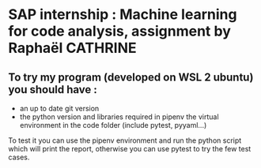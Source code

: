 # SAP internship : Machine learning for code analysis, assignment by Raphaël CATHRINE

## To try my program (developed on WSL 2 ubuntu) you should have :

- an up to date git version
- the python version and libraries required in pipenv the virtual environment in the code folder (include pytest, pyyaml...)

To test it you can use the pipenv environment and run the python script which will print the report, otherwise you can use pytest to try the few test cases.
